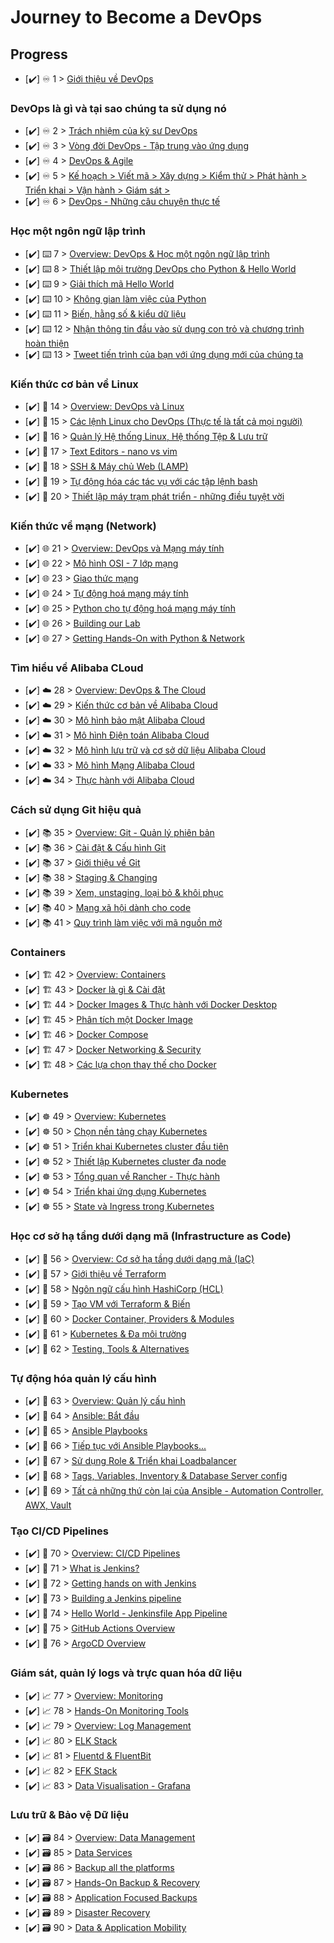 # Journey to Become a DevOps

## Progress

- [✔️] ♾️ 1 > [Giới thiệu về DevOps](howto/step01.md)

### DevOps là gì và tại sao chúng ta sử dụng nó

- [✔️] ♾️ 2 > [Trách nhiệm của kỹ sư DevOps](howto/step02.md)
- [✔️] ♾️ 3 > [Vòng đời DevOps - Tập trung vào ứng dụng](howto/step03.md)
- [✔️] ♾️ 4 > [DevOps & Agile](howto/step04.md)
- [✔️] ♾️ 5 > [Kế hoạch > Viết mã > Xây dựng > Kiểm thử > Phát hành > Triển khai > Vận hành > Giám sát >](howto/step05.md)
- [✔️] ♾️ 6 > [DevOps - Những câu chuyện thực tế](howto/step06.md)

### Học một ngôn ngữ lập trình

- [✔️] ⌨️ 7 > [Overview: DevOps & Học một ngôn ngữ lập trình](howto/step07.md)
- [✔️] ⌨️ 8 > [Thiết lập môi trường DevOps cho Python & Hello World](howto/step08.md)
- [✔️] ⌨️ 9 > [Giải thích mã Hello World](howto/step09.md)
- [✔️] ⌨️ 10 > [Không gian làm việc của Python](howto/step10.md)
- [✔️] ⌨️ 11 > [Biến, hằng số & kiểu dữ liệu](howto/step11.md)
- [✔️] ⌨️ 12 > [Nhận thông tin đầu vào sử dụng con trỏ và chương trình hoàn thiện](howto/step12.md)
- [✔️] ⌨️ 13 > [Tweet tiến trình của bạn với ứng dụng mới của chúng ta](howto/step13.md)

### Kiến thức cơ bản về Linux

- [✔️] 🐧 14 > [Overview: DevOps và Linux](howto/step14.md)
- [✔️] 🐧 15 > [Các lệnh Linux cho DevOps (Thực tế là tất cả mọi người)](howto/step15.md)
- [✔️] 🐧 16 > [Quản lý Hệ thống Linux, Hệ thống Tệp & Lưu trữ](howto/step16.md)
- [✔️] 🐧 17 > [Text Editors - nano vs vim](howto/step17.md)
- [✔️] 🐧 18 > [SSH & Máy chủ Web (LAMP)](howto/step18.md)
- [✔️] 🐧 19 > [Tự động hóa các tác vụ với các tập lệnh bash](howto/step19.md)
- [✔️] 🐧 20 > [Thiết lập máy trạm phát triển - những điều tuyệt vời](howto/step20.md)

### Kiến thức về mạng (Network)

- [✔️] 🌐 21 > [Overview: DevOps và Mạng máy tính](howto/step21.md)
- [✔️] 🌐 22 > [Mô hình OSI - 7 lớp mạng](howto/step22.md)
- [✔️] 🌐 23 > [Giao thức mạng](howto/step23.md)
- [✔️] 🌐 24 > [Tự động hoá mạng máy tính](howto/step24.md)
- [✔️] 🌐 25 > [Python cho tự động hoá mạng máy tính](howto/step25.md)
- [✔️] 🌐 26 > [Building our Lab](howto/step26.md)
- [✔️] 🌐 27 > [Getting Hands-On with Python & Network](howto/step27.md)

### Tìm hiểu về Alibaba CLoud

- [✔️] ☁️ 28 > [Overview: DevOps & The Cloud](howto/step28.md)
- [✔️] ☁️ 29 > [Kiến thức cơ bản về Alibaba Cloud](howto/step29.md)
- [✔️] ☁️ 30 > [Mô hình bảo mật Alibaba Cloud](howto/step30.md)
- [✔️] ☁️ 31 > [Mô hình Điện toán Alibaba Cloud](howto/step31.md)
- [✔️] ☁️ 32 > [Mô hình lưu trữ và cơ sở dữ liệu Alibaba Cloud](howto/step32.md)
- [✔️] ☁️ 33 > [Mô hình Mạng Alibaba Cloud](howto/step33.md)
- [✔️] ☁️ 34 > [Thực hành với Alibaba Cloud](howto/step34.md)

### Cách sử dụng Git hiệu quả

- [✔️] 📚 35 > [Overview: Git - Quản lý phiên bản](howto/step35.md)
- [✔️] 📚 36 > [Cài đặt & Cấu hình Git](howto/step36.md)
- [✔️] 📚 37 > [Giới thiệu về Git](howto/step37.md)
- [✔️] 📚 38 > [Staging & Changing](howto/step38.md)
- [✔️] 📚 39 > [Xem, unstaging, loại bỏ & khôi phục](howto/step39.md)
- [✔️] 📚 40 > [Mạng xã hội dành cho code](howto/step40.md)
- [✔️] 📚 41 > [Quy trình làm việc với mã nguồn mở](howto/step41.md)
### Containers

- [✔️] 🏗️ 42 > [Overview: Containers](howto/step42.md)
- [✔️] 🏗️ 43 > [Docker là gì & Cài đặt](howto/step43.md)
- [✔️] 🏗️ 44 > [Docker Images & Thực hành với Docker Desktop](howto/step44.md)
- [✔️] 🏗️ 45 > [Phân tích một Docker Image](howto/step45.md)
- [✔️] 🏗️ 46 > [Docker Compose](howto/step46.md)
- [✔️] 🏗️ 47 > [Docker Networking & Security](howto/step47.md)
- [✔️] 🏗️ 48 > [Các lựa chọn thay thế cho Docker](howto/step48.md)

### Kubernetes

- [✔️] ☸ 49 > [Overview: Kubernetes](howto/step49.md)
- [✔️] ☸ 50 > [Chọn nền tảng chạy Kubernetes](howto/step50.md)
- [✔️] ☸ 51 > [Triển khai Kubernetes cluster đầu tiên](howto/step51.md)
- [✔️] ☸ 52 > [Thiết lập Kubernetes cluster đa node](howto/step52.md)
- [✔️] ☸ 53 > [Tổng quan về Rancher - Thực hành](howto/step53.md)
- [✔️] ☸ 54 > [Triển khai ứng dụng Kubernetes](howto/step54.md)
- [✔️] ☸ 55 > [State và Ingress trong Kubernetes](howto/step55.md)

### Học cơ sở hạ tầng dưới dạng mã (Infrastructure as Code)

- [✔️] 🤖 56 > [Overview: Cơ sở hạ tầng dưới dạng mã (IaC)](howto/step56.md)
- [✔️] 🤖 57 > [Giới thiệu về Terraform](howto/step57.md)
- [✔️] 🤖 58 > [Ngôn ngữ cấu hình HashiCorp (HCL)](howto/step58.md)
- [✔️] 🤖 59 > [Tạo VM với Terraform & Biến](howto/step59.md)
- [✔️] 🤖 60 > [Docker Container, Providers & Modules](howto/step60.md)
- [✔️] 🤖 61 > [Kubernetes & Đa môi trường](howto/step61.md)
- [✔️] 🤖 62 > [Testing, Tools & Alternatives](howto/step62.md)

### Tự động hóa quản lý cấu hình

- [✔️] 📜 63 > [Overview: Quản lý cấu hình](howto/step63.md)
- [✔️] 📜 64 > [Ansible: Bắt đầu](howto/step64.md)
- [✔️] 📜 65 > [Ansible Playbooks](howto/step65.md)
- [✔️] 📜 66 > [Tiếp tục với Ansible Playbooks...](howto/step66.md)
- [✔️] 📜 67 > [Sử dụng Role & Triển khai Loadbalancer](howto/step67.md)
- [✔️] 📜 68 > [Tags, Variables, Inventory & Database Server config](howto/step68.md)
- [✔️] 📜 69 > [Tất cả những thứ còn lại của Ansible - Automation Controller, AWX, Vault](howto/step69.md)

### Tạo CI/CD Pipelines

- [✔️] 🔄 70 > [Overview: CI/CD Pipelines](howto/step70.md)
- [✔️] 🔄 71 > [What is Jenkins?](howto/step71.md)
- [✔️] 🔄 72 > [Getting hands on with Jenkins](howto/step72.md)
- [✔️] 🔄 73 > [Building a Jenkins pipeline](howto/step73.md)
- [✔️] 🔄 74 > [Hello World - Jenkinsfile App Pipeline](howto/step74.md)
- [✔️] 🔄 75 > [GitHub Actions Overview](howto/step75.md)
- [✔️] 🔄 76 > [ArgoCD Overview](howto/step76.md)

### Giám sát, quản lý logs và trực quan hóa dữ liệu

- [✔️] 📈 77 > [Overview: Monitoring](howto/step77.md)
- [✔️] 📈 78 > [Hands-On Monitoring Tools](howto/step78.md)
- [✔️] 📈 79 > [Overview: Log Management](howto/step79.md)
- [✔️] 📈 80 > [ELK Stack](howto/step80.md)
- [✔️] 📈 81 > [Fluentd & FluentBit](howto/step81.md)
- [✔️] 📈 82 > [EFK Stack](howto/step82.md)
- [✔️] 📈 83 > [Data Visualisation - Grafana](howto/step83.md)

### Lưu trữ & Bảo vệ Dữ liệu

- [✔️] 🗃️ 84 > [Overview: Data Management](howto/step84.md)
- [✔️] 🗃️ 85 > [Data Services](howto/step85.md)
- [✔️] 🗃️ 86 > [Backup all the platforms](howto/step86.md)
- [✔️] 🗃️ 87 > [Hands-On Backup & Recovery](howto/step87.md)
- [✔️] 🗃️ 88 > [Application Focused Backups](howto/step88.md)
- [✔️] 🗃️ 89 > [Disaster Recovery](howto/step89.md)
- [✔️] 🗃️ 90 > [Data & Application Mobility](howto/step90.md)
